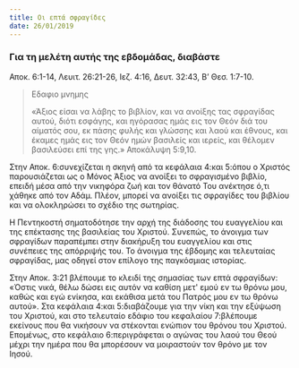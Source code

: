 ```yaml
---
title: Οι επτά σφραγίδες
date: 26/01/2019
---
```


### Για τη μελέτη αυτής της εβδομάδας, διαβάστε
Αποκ. 6:1-14, Λευιτ. 26:21-26, Ιεζ. 4:16, Δευτ. 32:43, Β’ Θεσ. 1:7-10.

> <p>Εδαφιο μνημης</p>
> «Άξιος είσαι να λάβης το βιβλίον, και να ανοίξης τας σφραγίδας αυτού, διότι εσφάγης, και ηγόρασας ημάς εις τον Θεόν διά του αίματός σου, εκ πάσης φυλής και γλώσσης και λαού και έθνους, και έκαμες ημάς εις τον Θεόν ημών βασιλείς και ιερείς, και θέλομεν βασιλεύσει επί της γης.» Αποκάλυψη 5:9,10. 

Στην Αποκ. 6:συνεχίζεται η σκηνή από τα κεφάλαια 4:και 5:όπου ο Χριστός παρουσιάζεται ως ο Μόνος Άξιος να ανοίξει το σφραγισμένο βιβλίο, επειδή μέσα από την νικηφόρα ζωή και τον θάνατό Του ανέκτησε ό,τι χάθηκε από τον Αδάμ. Πλέον, μπορεί να ανοίξει τις σφραγίδες του βιβλίου και να ολοκληρώσει το σχέδιο της σωτηρίας. 

Η Πεντηκοστή σηματοδότησε την αρχή της διάδοσης του ευαγγελίου και της επέκτασης της βασιλείας του Χριστού. Συνεπώς, το άνοιγμα των σφραγίδων παραπέμπει στην διακήρυξη του ευαγγελίου και στις συνέπειες της απόρριψής του. Το άνοιγμα της έβδομης και τελευταίας σφραγίδας, μας οδηγεί στον επίλογο της παγκόσμιας ιστορίας. 

Στην Αποκ. 3:21 βλέπουμε το κλειδί της σημασίας των επτά σφραγίδων: «Όστις νικά, θέλω δώσει εις αυτόν να καθίση μετ' εμού εν τω θρόνω μου, καθώς και εγώ ενίκησα, και εκάθισα μετά του Πατρός μου εν τω θρόνω αυτού». Στα κεφάλαια 4:και 5:διαβάζουμε για την νίκη και την εξύψωση του Χριστού, και στο τελευταίο εδάφιο του κεφαλαίου 7:βλέπουμε εκείνους που θα νικήσουν να στέκονται ενώπιον του θρόνου του Χριστού. Επομένως, στο κεφάλαιο 6:περιγράφεται ο αγώνας του λαού του Θεού μέχρι την ημέρα που θα μπορέσουν να μοιραστούν τον θρόνο με τον Ιησού.
